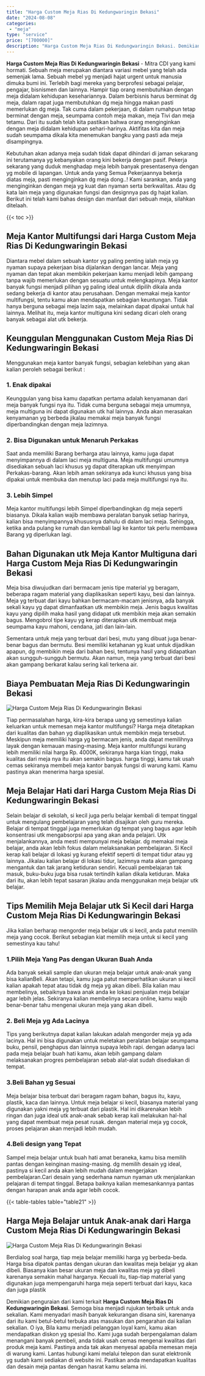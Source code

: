 ```yaml
---
title: "Harga Custom Meja Rias Di Kedungwaringin Bekasi"
date: "2024-08-08"
categories:
 - "meja"
type: "service"
price: "[700000]"
description: "Harga Custom Meja Rias Di Kedungwaringin Bekasi. Demikian penguraian dari kami terkait **Harga Custom Meja Rias Di Kedungwaringin Bekasi**. Semoga bisa menja..."
---
```


**Harga Custom Meja Rias Di Kedungwaringin Bekasi** - Mitra CDI yang kami hormati. Sebuah meja merupakan diantara variasi mebel yang telah ada semenjak lama. Sebuah mebel yg menjadi hajat urgent untuk manusia dimuka bumi ini. Terlebih bagi mereka yang berprofesi sebagai pelajar, pengajar, bisnismen dan lainnya. Hampir tiap orang membutuhkan dengan meja didalam kehidupan kesehariannya. Dalam berbisnis harus berminat dg meja, dalam rapat juga membutuhkan dg meja hingga makan pasti memerlukan dg meja. Tak cuma dalam pekerjaan, di dalam rumahpun tetap berminat dengan meja, seumpama contoh meja makan, meja Tivi dan meja tetamu. Dari itu sudah telah kita pastikan bahwa orang menginginkan dengan meja didalam kehidupan sehari-harinya. Aktifitas kita dan meja sudah seumpama dikala kita menemukan bangku yang pasti ada meja disampingnya.

Kebutuhan akan adanya meja sudah tidak dapat dihindari di jaman sekarang ini terutamanya yg kebanyakan orang kini bekerja dengan pasif. Pekerja sekarang yang duduk menghadap meja lebih banyak presentasenya dengan yg mobile di lapangan. Untuk anda yang Semua Pekerjaannya bekerja diatas meja, pasti menginginkan dg meja dong..! Kami sarankan, anda yang menginginkan dengan meja yg kuat dan nyaman serta berkwalitas. Atau dg kata lain meja yang digunakan fungsi dan designnya pas dg hajat kalian. Berikut ini telah kami bahas design dan manfaat dari sebuah meja, silahkan ditelaah.

{{< toc >}}

## Meja Kantor Multifungsi dari Harga Custom Meja Rias Di Kedungwaringin Bekasi

Diantara mebel dalam sebuah kantor yg paling penting ialah meja yg nyaman supaya pekerjaan bisa dijalankan dengan lancar. Meja yang nyaman dan tepat akan membikin pekerjaan kamu menjadi lebih gampang tanpa wajib memerlukan dengan sesuatu untuk melengkapinya. Meja kantor banyak fungsi menjadi pilihan yg paling ideal untuk dipilih dikala anda sedang bekerja di kantor atau perusahaan. Dengan memakai meja kantor multifungsi, tentu kamu akan mendapatkan sebagian keuntungan. Tidak hanya berguna sebagai meja lazim saja, melainkan dapat dipakai untuk hal lainnya. Melihat itu, meja kantor multiguna kini sedang dicari oleh orang banyak sebagai alat utk bekerja.

## Keunggulan Menggunakan Custom Meja Rias Di Kedungwaringin Bekasi

Menggunakan meja kantor banyak fungsi, sebagian kelebihan yang akan kalian peroleh sebagai berikut :

### 1\. Enak dipakai

Keunggulan yang bisa kamu dapatkan pertama adalah kenyamanan dari meja banyak fungsi nya itu. Tidak cuma berguna sebagai meja umumnya, meja multiguna ini dapat digunakan utk hal lainnya. Anda akan merasakan kenyamanan yg berbeda jikalau memakai meja banyak fungsi diperbandingkan dengan meja lazimnya.

### 2\. Bisa Digunakan untuk Menaruh Perkakas

Saat anda memiliki Barang berharga atau lainnya, kamu juga dapat menyimpannya di dalam laci meja multiguna. Meja multifungsi umumnya disediakan sebuah laci khusus yg dapat diterapkan utk menyimpan Perkakas-barang. Akan lebih aman sekiranya ada kunci khusus yang bisa dipakai untuk membuka dan menutup laci pada meja multifungsi nya itu.

### 3\. Lebih Simpel

Meja kantor multifungsi lebih Simpel diperbandingkan dg meja seperti biasanya. Dikala kalian wajib membawa peralatan banyak setiap harinya, kalian bisa menyimpannya khususnya dahulu di dalam laci meja. Sehingga, ketika anda pulang ke rumah dan kembali lagi ke kantor tak perlu membawa Barang yg diperlukan lagi.

## Bahan Digunakan utk Meja Kantor Multiguna dari Harga Custom Meja Rias Di Kedungwaringin Bekasi

Meja bisa diwujudkan dari bermacam jenis tipe material yg beragam, beberapa ragam material yang diaplikasikan seperti kayu, besi dan lainnya. Meja yg terbuat dari kayu bahkan bermacam-macam jenisnya, ada banyak sekali kayu yg dapat dimanfaatkan utk membikin meja. Jenis bagus kwalitas kayu yang dipilih maka hasil yang didapat utk membikin meja akan semakin bagus. Mengobrol tipe kayu yg kerap diterapkan utk membuat meja seumpama kayu mahoni, cendana, jati dan lain-lain.

Sementara untuk meja yang terbuat dari besi, mutu yang dibuat juga benar-benar bagus dan bermutu. Besi memiliki ketahanan yg kuat untuk dijadikan apapun, dg membikin meja dari bahan besi, tentunya hasil yang didapatkan akan sungguh-sungguh bermutu. Akan namun, meja yang terbuat dari besi akan gampang berkarat kalau sering kali terkena air.

## Biaya Pembuatan Meja Rias Di Kedungwaringin Bekasi

![Harga Custom Meja Rias Di Kedungwaringin Bekasi](/images/meja/meja-dewasa-006.jpg)

Tiap permasalahan harga, kira-kira berapa uang yg semestinya kalian keluarkan untuk memesan meja kantor multifungsi? Harga meja ditetapkan dari kualitas dan bahan yg diaplikasikan untuk membikin meja tersebut. Meskipun meja memiliki harga yg bermacam jenis, anda dapat memilihnya layak dengan kemauan masing-masing. Meja kantor multifungsi kurang lebih memiliki nilai harga Rp. 4000K, sekiranya harga kian tinggi, maka kualitas dari meja nya itu akan semakin bagus. harga tinggi, kamu tak usah cemas sekiranya membeli meja kantor banyak fungsi di warung kami. Kamu pastinya akan menerima harga spesial.

## Meja Belajar Hati dari Harga Custom Meja Rias Di Kedungwaringin Bekasi

Selain belajar di sekolah, si kecil juga perlu belajar kembali di tempat tinggal untuk mengulang pembelajaran yang telah disajikan oleh guru mereka. Belajar di tempat tinggal juga memerlukan dg tempat yang bagus agar lebih konsentrasi utk mengabsorpsi apa yang akan anda pelajari. Utk menjalankannya, anda mesti mempunyai meja belajar. dg memakai meja belajar, anda akan lebih fokus dalam melaksanakan pembelajaran. Si Kecil kerap kali belajar di lokasi yg kurang efektif seperti di tempat tidur atau yg lainnya. Jikalau kalian belajar di lokasi tidur, lazimnya mata akan gampang mengantuk dan tak jarang ketiduran sendiri. Kecuali pembelajaran tak masuk, buku-buku juga bisa rusak tertindih kalian dikala ketiduran. Maka dari itu, akan lebih tepat sasaran jikalau anda menggunakan meja belajar utk belajar.

## Tips Memilih Meja Belajar utk Si Kecil dari Harga Custom Meja Rias Di Kedungwaringin Bekasi

Jika kalian berharap mengorder meja belajar utk si kecil, anda patut memilih meja yang cocok. Berikut sebagian kiat memilih meja untuk si kecil yang semestinya kau tahu!

### 1.Pilih Meja Yang Pas dengan Ukuran Buah Anda

Ada banyak sekali sample dan ukuran meja belajar untuk anak-anak yang bisa kalianBeli. Akan tetapi, kamu juga patut memperhatikan ukuran si kecil kalian apakah tepat atau tidak dg meja yg akan dibeli. Bila kalian mau membelinya, sebaiknya bawa anak anda ke lokasi penjualan meja belajar agar lebih jelas. Sekiranya kalian membelinya secara online, kamu wajib benar-benar tahu mengenai ukuran meja yang akan dibeli.

### 2\. Beli Meja yg Ada Lacinya

Tips yang berikutnya dapat kalian lakukan adalah mengorder meja yg ada lacinya. Hal ini bisa digunakan untuk meletakan peralatan belajar seumpama buku, pensil, penghapus dan lainnya supaya lebih rapi. dengan adanya laci pada meja belajar buah hati kamu, akan lebih gampang dalam melaksanakan progres pembelajaran sebab alat-alat sudah disediakan di tempat.

### 3.Beli Bahan yg Sesuai

Meja belajar bisa terbuat dari beragam ragam bahan, bagus itu, kayu, plastik, kaca dan lainnya. Untuk meja belajar si kecil, biasanya material yang digunakan yakni meja yg terbuat dari plastik. Hal ini dikarenakan lebih ringan dan juga ideal utk anak-anak sebab kerap kali melakukan hal-hal yang dapat membuat meja pesat rusak. dengan material meja yg cocok, proses pelajaran akan menjadi lebih mudah.

### 4.Beli design yang Tepat

Sampel meja belajar untuk buah hati amat beraneka, kamu bisa memilih pantas dengan keinginan masing-masing. dg memilih desain yg ideal, pastinya si kecil anda akan lebih mudah dalam mengerjakan pembelajaran.Cari desain yang sederhana namun nyaman utk menjalankan pelajaran di tempat tinggal. Betapa baiknya kalian memesankannya pantas dengan harapan anak anda agar lebih cocok.

{{< table-tables table="table21" >}}

## Harga Meja Belajar untuk Anak-anak dari Harga Custom Meja Rias Di Kedungwaringin Bekasi

![Harga Custom Meja Rias Di Kedungwaringin Bekasi](/images/meja/meja-anak-010.jpg)

Berdialog soal harga, tiap meja belajar memiliki harga yg berbeda-beda. Harga bisa dipatok pantas dengan ukuran dan kwalitas meja belajar yg akan dibeli. Biasanya kian besar ukuran meja dan kwalitas meja yg dibeli karenanya semakin mahal harganya. Kecuali itu, tiap-tiap material yang digunakan juga mempengaruhi harga meja seperti terbuat dari kayu, kaca dan juga plastik

Demikian penguraian dari kami terkait **Harga Custom Meja Rias Di Kedungwaringin Bekasi**. Semoga bisa menjadi rujukan terbaik untuk anda sekalian. Kami menyadari masih banyak kekurangan disana sini, karenanya dari itu kami betul-betul terbuka atas masukan dan pengarahan dai kalian sekalian. O iya, Bila kamu menjadi pelanggan loyal kami, kamu akan mendapatkan diskon yg spesial lho. Kami juga sudah berpengalaman dalam menangani banyak pembeli, anda tidak usah cemas mengenai kwalitas dari produk meja kami. Pastinya anda tak akan menyesal apabila memesan meja di warung kami. Lantas hubungi kami melalui telepon dan surat elektronik yg sudah kami sediakan di website ini. Pastikan anda mendapatkan kualitas dan desain meja pantas dengan hasrat kamu selama ini.
